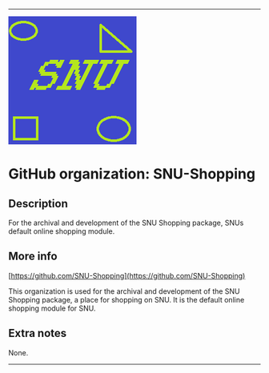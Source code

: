 
***

![SNU_blue_and_gold_legacy_icon.png failed to load. The file may be missing or corrupt. Check the file path for errors first.](/AdditionalInfo/1/SNU-Shopping/SNU_blue_and_gold_legacy_icon.png)

# GitHub organization: SNU-Shopping

## Description

For the archival and development of the SNU Shopping package, SNUs default online shopping module.

## More info

[https://github.com/SNU-Shopping](https://github.com/SNU-Shopping)

This organization is used for the archival and development of the SNU Shopping package, a place for shopping on SNU. It is the default online shopping module for SNU.

## Extra notes

None.

***
